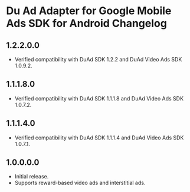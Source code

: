# Du Ad Adapter for Google Mobile Ads SDK for Android Changelog

## 1.2.2.0.0
- Verified compatibility with DuAd SDK 1.2.2 and DuAd Video Ads SDK 1.0.9.2.

## 1.1.1.8.0
- Verified compatibility with DuAd SDK 1.1.1.8 and DuAd Video Ads SDK 1.0.7.2.

## 1.1.1.4.0
- Verified compatibility with DuAd SDK 1.1.1.4 and DuAd Video Ads SDK 1.0.7.1.

## 1.0.0.0.0
- Initial release.
- Supports reward-based video ads and interstitial ads.
